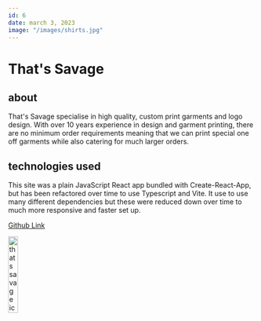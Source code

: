 ```yaml
---
id: 6
date: march 3, 2023
image: "/images/shirts.jpg"
---
```


# That's Savage

## about

That's Savage specialise in high quality, custom print garments and logo design. With over 10 years experience in design and garment printing, there are no minimum order requirements meaning that we can print special one off garments while also catering for much larger orders.

## technologies used

This site was a plain JavaScript React app bundled with Create-React-App, but has been refactored over time to use Typescript and Vite. It use to use many different dependencies but these were reduced down over time to much more responsive and faster set up.

[Github Link](https://github.com/LiLiSav/thatssavage)

<img src="/images/savage.jpg" width="20%" alt="thats savage icon" />
